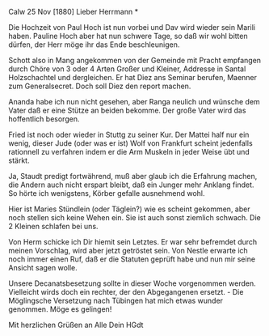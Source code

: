  Calw 25 Nov [1880]
Lieber Herrmann <Mogl>*

Die Hochzeit von Paul Hoch ist nun vorbei und Dav wird wieder sein Marili haben. Pauline Hoch aber hat nun schwere Tage, so daß wir wohl bitten dürfen, der Herr möge ihr das Ende beschleunigen.

Schott also in Mang angekommen von der Gemeinde mit Pracht empfangen durch Chöre von 3 oder 4 Arten Großer und Kleiner, Addresse in Santal Holzschachtel und dergleichen. Er hat Diez ans Seminar berufen, Maenner zum Generalsecret. Doch soll Diez den report machen.

Ananda habe ich nun nicht gesehen, aber Ranga neulich und wünsche dem Vater daß er eine Stütze an beiden bekomme. Der große Vater wird das hoffentlich besorgen.

Fried ist noch oder wieder in Stuttg zu seiner Kur. Der Mattei half nur ein wenig, dieser Jude (oder was er ist) Wolf von Frankfurt scheint jedenfalls rationnell zu verfahren indem er die Arm Muskeln in jeder Weise übt und stärkt.

Ja, Staudt predigt fortwährend, muß aber glaub ich die Erfahrung machen, die Andern auch nicht erspart bleibt, daß ein Junger mehr Anklang findet. So hörte ich wenigstens, Körber gefalle ausnehmend wohl.

Hier ist Maries Stündlein (oder Täglein?) wie es scheint gekommen, aber noch stellen sich keine Wehen ein. Sie ist auch sonst ziemlich schwach. Die 2 Kleinen schlafen bei uns.

Von Herm schicke ich Dir hiemit sein Letztes. Er war sehr befremdet durch meinen Vorschlag, wird aber jetzt getröstet sein. Von Nestle erwarte ich noch immer einen Ruf, daß er die Statuten geprüft habe und nun mir seine Ansicht sagen wolle.

Unsere Decanatsbesetzung sollte in dieser Woche vorgenommen werden. Vielleicht wirds doch ein rechter, der den Abgegangenen ersetzt. - Die Möglingsche Versetzung nach Tübingen hat mich etwas wunder genommen. Möge es gelingen!

 Mit herzlichen Grüßen an Alle
 Dein HGdt
